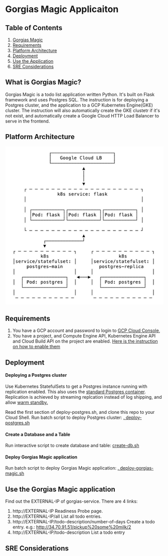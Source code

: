 
# Gorgias Magic Applicaiton


## Table of Contents
1. [Gorgias Magic](README.md#What-is-Gorgias-Magic?)
1. [Requirements](README.md#Requirements)
1. [Platform Architecture](README.md#Platform-Architecture)
1. [Deployment](README.md#Auto-Deployment)
1. [Use the Application](README.md#Use-the-Gorgias-Magic-application)
1. [SRE Considerations](README.md#SRE-Considerations)



## What is Gorgias Magic?

Gorgias Magic is a todo list application written Python. It's built on Flask framework and uses Postgres SQL. The instruction is for deploying a Postgres cluster, and the application to a GCP Kubernetes Engine(GKE) cluster. The instruction will also automatically create the GKE clustetr if it's not exist, and automatically create a Google Cloud HTTP Load Balancer to serve in the frontend. 

## Platform Architecture

![Platform Architecture](./magic_app_architecture.png?raw=true "Platform Architecture")


## Requirements

1. You have a GCP account and password to login to [GCP Cloud Console](https://console.cloud.google.com/),
2. You have a project, and Compute Engine API, Kubernetes Engine API and Cloud Build API on the project are enabled. [Here is the instruction on how to enable them](Other_README.md#Enable-APIs)

## Deployment

#### Deploying a Postgres cluster
Use Kubernetes StatefulSets to get a Postgres instance running with replication enabled. This also uses the [standard Postgres container](https://github.com/docker-library/postgres). Replication is achieved by streaming replcation instead of log shipping, and allow [warm standby.](https://www.postgresql.org/docs/current/warm-standby.html)

Read the first section of deploy-postgres.sh, and clone this repo to your Cloud Shell.
Run batch script to deploy Postgres cluster:             [. deploy-postgres.sh](deploy-postgres.sh)

#### Create a Database and a Table
Run interactive script to create database and table:     [create-db.sh](create-db.sh)

#### Deploy Gorgias Magic application
Run batch script to deploy Gorgias Magic application:    [. deploy-gorgias-magic.sh](deploy-gorgias-magic.sh)


## Use the Gorgias Magic application

Find out the EXTERNAL-IP of gorgias-service.  There are 4 links:
1. http://EXTERNAL-IP                                   Readiness Probe page.
2. http://EXTERNAL-IP/all                               List all todo entries.
3. http://EXTERNAL-IP/todo-description/number-of-days   Create a todo entry. e.g.:   http://34.70.91.51/pickup%20some%20milk/2
4. http://EXTERNAL-IP/todo-description                  List a todo entry



## SRE Considerations


